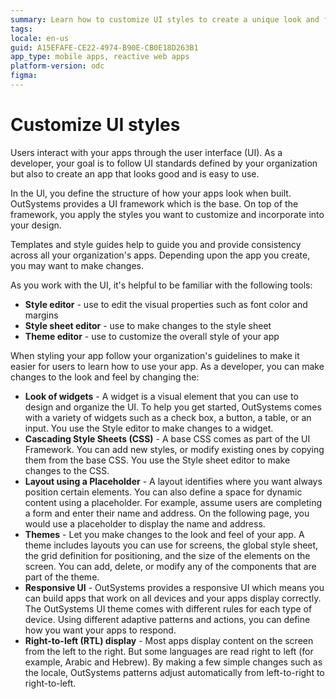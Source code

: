 ```yaml
---
summary: Learn how to customize UI styles to create a unique look and feel to your apps.   
tags:
locale: en-us
guid: A15EFAFE-CE22-4974-B90E-CB0E18D263B1
app_type: mobile apps, reactive web apps
platform-version: odc
figma:
---
```


# Customize UI styles

Users interact with your apps through the user interface (UI). As a developer, your goal is to follow UI standards defined by your organization but also to create an app that looks good and is easy to use.

In the UI, you define the structure of how your apps look when built. OutSystems provides a UI framework which is the base. On top of the framework, you apply the styles you want to customize and incorporate into your design.  

Templates and style guides help to guide you and provide consistency across all your organization's apps. Depending upon the app you create, you may want to make changes.

As you work with the UI, it's helpful to be familiar with the following tools:

* **Style editor** - use to edit the visual properties such as font color and margins
* **Style sheet editor** - use to make changes to the style sheet
* **Theme editor** - use to customize the overall style of your app

When styling your app follow your organization's guidelines to make it easier for users to learn how to use your app. As a developer, you can make changes to the look and feel by changing the:

* **Look of widgets** - A widget is a visual element that you can use to design and organize the UI. To help you get started, OutSystems comes with a variety of widgets such as a check box, a button, a table, or an input. You use the Style editor to make changes to a widget.
* **Cascading Style Sheets (CSS)** - A base CSS comes as part of the UI Framework. You can add new styles, or modify existing ones by copying them from the base CSS. You use the Style sheet editor to make changes to the CSS.  
* **Layout using a Placeholder** - A layout identifies where you want always position certain elements. You can also define a space for dynamic content using a placeholder. For example, assume users are completing a form and enter their name and address. On the following page, you would use a placeholder to display the name and address.
* **Themes** - Let you make changes to the look and feel of your app. A theme includes layouts you can use for screens, the global style sheet, the grid definition for positioning, and the size of the elements on the screen. You can add, delete, or modify any of the components that are part of the theme.
* **Responsive UI** - OutSystems provides a responsive UI which means you can build apps that work on all devices and your apps display correctly. The OutSystems UI theme comes with different rules for each type of device. Using different adaptive patterns and actions, you can define how you want your apps to respond.
* **Right-to-left (RTL) display** - Most apps display content on the screen from the left to the right. But some languages are read right to left (for example, Arabic and Hebrew). By making a few simple changes such as the locale, OutSystems patterns adjust automatically from left-to-right to right-to-left.
